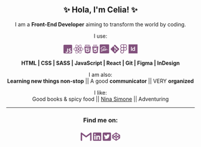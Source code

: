 <h2 align="center">✨ Hola, I'm Celia! ✨</h2>

<p align="center">I am a <b>Front-End Developer</b> aiming to transform the world by coding.</p>

<p align="center">I use:</p>

<div align="center">
<img height="23px" src="./img/javascript.svg" alt="JavaScript logo"/>
<img height="23px" src="./img/reactjs.svg" alt="React logo"/>
<img height="23px" src="./img/html.svg" alt="HTML5 logo"/>
<img height="23px" src="./img/css.svg" alt="CSS logo"/>
<img height="24.5px" src="./img/sass.svg" alt="SASS logo"/>
<img height="23px" src="./img/git.svg" alt="Git logo"/>
<img height="24.5x" src="./img/figma.svg" alt="Figma logo"/> 
<img height="24.5x" src="./img/indesign.svg" alt="Indesign logo"/><br> <p><b>HTML | CSS | SASS | JavaScript | React | Git | Figma | InDesign </b></p></div>

<p align="center">I am also:<br>
<b>Learning new things non-stop</b> || A good <b>communicator</b> || VERY <b>organized</b></p>

<p align="center">I like:<br>
Good books & spicy food || <a href="https://www.youtube.com/watch?v=LJ25-U3jNWM&ab_channel=AaronOverfield" target="_blank">Nina Simone</a> || Adventuring</p>

<p align="center"></p>

<hr>
<h3 align="center">Find me on:<h3>
<p align="center"><a href="mailto:celiamartinfern@gmail.com"><img height="22px" src="./img/gmail.svg" alt="Gmail logo"/></a>
<a href="https://www.linkedin.com/in/celiamf/"><img height="22px" src="./img/linkedin.svg" alt="LinkedIn logo"/></a>
<a href="https://twitter.com/celmrt"><img height="22px" src="./img/twitter.svg" alt="Twitter logo"/></a>
<a href="https://codepen.io/Celiamf"><img height="22px" src="./img/codepen.svg" alt="Codepen logo"/></a></p>
